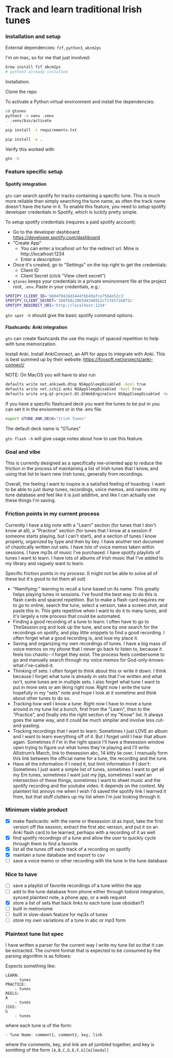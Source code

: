# Track and learn traditional Irish tunes

### Installation and setup
External dependencies: `fzf`, `python3`, `abcm2ps`

I'm on mac, so for me that just involved:

```sh
brew install fzf abcm2ps
# python3 already installed
```

Installation:

Clone the repo

To activate a Python virtual environment and install the dependencies:
```sh
cd gtunes
python3 -m venv .venv
. .venv/bin/activate

pip install -t requirements.txt

pip install -e .
```

Verify this worked with
```sh
gtn -h
```

### Feature specific setup

#### Spotify integration
`gtn` can search spotify for tracks containing a specific tune. This is much more reliable than simply searching the tune name, as often the track name doesn't have the tune in it. To enable this feature, you need to setup spotify developer credentials in Spotify, which is luckily pretty simple.

To setup spotify credentials (requires a paid spotify account):
- Go to the developer dashboard: https://developer.spotify.com/dashboard
- "Create App"
    - You can enter a localhost url for the redirect url. Mine is http://localhost:1234
    - Enter a description
- Once it's created, go to "Settings" on the top right to get the credentials:
    - Client ID
    - Client Secret (click "View client secret")
- `gtunes` keeps your credentials in a private environment file at the project root, `.env`. Paste in your credentials, e.g.:

```sh
SPOTIPY_CLIENT_ID='b604f0434d3444fbb49afce7564e52c3'
SPOTIPY_CLIENT_SECRET='188fb8c2865d4346912cf1fd1f2e072c'
SPOTIPY_REDIRECT_URI='http://localhost:1234'
```

`gtn spot -h` should give the basic spotify command options.

#### Flashcards: Anki integration
`gtn` can create flashcards the use the magic of spaced repetition to help with tune memorization.

Install Anki. Install AnkiConnect, an API for apps to integrate with Anki. This is best summed up by their website: https://foosoft.net/projects/anki-connect/

NOTE: On MacOS you will have to also run

```sh
defaults write net.ankiweb.dtop NSAppSleepDisabled -bool true
defaults write net.ichi2.anki NSAppSleepDisabled -bool true
defaults write org.qt-project.Qt.QtWebEngineCore NSAppSleepDisabled -bool true
```

If you have a specific flashcard deck you want the tunes to be put in you can set it in the envionment or in the .env file:

```sh
export GTUNE_ANK_DECK="Irish Tunes"
```

The default deck name is "GTunes"

`gtn flash -h` will give usage notes about how to use this feature.

### Goal and vibe
This is currently designed as a specifically me-oriented app to reduce the friction in the process of maintaining a list of Irish tunes that I know, and using that list to learn new Irish tunes, generally from recordings.

Overall, the feeling I want to inspire is a satisfied feeling of hoarding. I want to be able to just dump tunes, recordings, voice memos, and names into my tune database and feel like it is just additive, and like I can actually use these things I'm saving.

### Friction points in my current process
Currently I have a big note with a "Learn" section (for tunes that I don't know at all), a "Practice" section (for tunes that I know at a session if someone starts playing, but I can't start), and a section of tunes I know properly, organized by type and then by key. I have another text document of chaotically written out sets. I have lots of voice memos taken within sessions. I have mp3s of music I've purchased. I have spotify playlists of tunes I want to learn. I have lots of albums of Irish music that I've added to my library and vaguely want to learn.

Specific friction points in my process: (I might not be able to solve all of these but it's good to list them all out)
- "Namifying:" learning to recall a tune based on its name. This greatly helps playing tunes in sessions. I've found the best way to do this is flash cards and spaced repetition. But to make a flash card requires me to go to online, search the tune, select a version, take a screen shot, and paste this in. This gets repetitive when I want to do it to many tunes, and it's largely a rote process that could be automated.
- Finding a good recording of a tune to learn: I often have to go to TheSession.org and look up the tune, and one by one search for the recordings on spotify, and play little snippets to find a good recording. I often forget what a good recording is, and lose my place it.
- Saving and organizing my own recordings of tunes. I have a big mass of voice memos on my phone that I never go back to listen to, because it feels too chaotic--I forget they exist. The process feels combersome to go and manually search through my voice memos for God-only-knows-what-I've-called-it.
- Thinking of sets: I often forget to think about this or write it down. I think because I forget what tune is already in sets that I've written and what isn't, some tunes are in multiple sets. I also forget what tune I want to put in more sets or am liking right now. Right now I write the tune hopefully in my "sets" note and hope I look at it sometime and think about other tunes to do so.
- Tracking how well I know a tune: Right now I have to move a tune around in my tune list a bunch, first from the "Learn", then to the "Practice", and finally into the right section of my "Know" list. It always goes the same way, and it could be much simpilar and involve less cut-and-pasting.
- Tracking recordings that I want to learn: Sometimes I just LOVE an album and I want to learn everything off of it. But I forget until I hear that album again. Sometimes if I'm in the right space I'll have a thesession window open trying to figure out what tunes they're playing and I'll write: Allistrum’s March, link to thesession abc, 14 kitty lie over. I manually form this link between the official name for a tune, the recording and the tune.
- Have all the information if I need it, but limit information if I don't: Sometimes I just want a simple list of tunes, sometimes I want to get all my Em tunes, sometimes I want just my jigs, sometimes I want an intersection of these things, sometimes I want to sheet music and the spotify recording and the youtube video. It depends on the context. My plaintext list annoys me when I wish I'd saved the spotify link I learned it from, but that stuff clutters up my list when I'm just looking through it.

### Minimum viable product
- [x] make flashcards: with the name or thesession id as input, take the first version off the session, extract the first abc version, and put it on an Anki flash card to be learned, perhaps with a recording of it as well
- [x] find spotify recordings of a tune and allow the user to quickly cycle through them to find a favorite.
- [x] list all the tunes off each track of a recording on spotify
- [x] maintain a tune database and export to csv 
- [ ] save a voice memo or other recording with the tune in the tune database

### Nice to have
- [ ] save a playlist of favorite recordings of a tune within the app
- [ ] add to the tune database from phone either through todoist integration, synced plaintext note, a phone app, or a web request
- [x] store a list of sets that back links to each tune (use obsidian?)
- [ ] built in metronome
- [ ] built in slow-down feature for mp3s of tunes
- [ ] store my own variations of a tune in abc or mp3 form

### Plaintext tune list spec

I have written a parser for the current way I write my tune list so that it can be extracted. The current format that is expected to be consumed by the parsing algorithm is as follows:

Expects something like:

```
LEARN:
    - tunes
PRACTICE:
    - tunes
REELS:
A
    - tunes
JIGS:
G
    - tunes
```

where each tune is of the form:

```
- Tune Name- comment1, comment2, key, link
```
where the comments, key, and link are all jumbled together, and key is somthing of the form `[A,B,C,D,E,F,G][m][modal]`